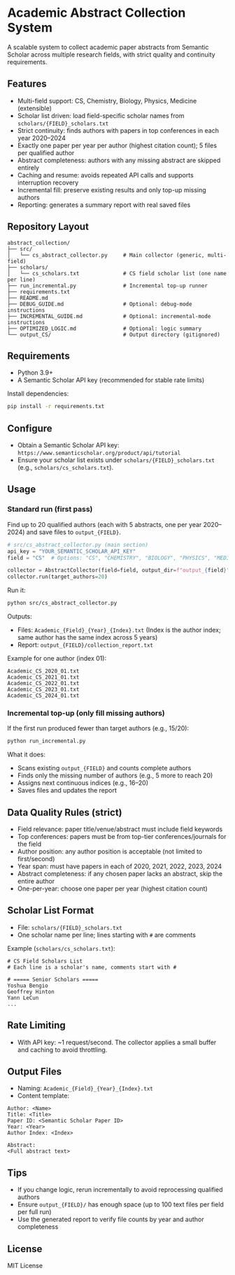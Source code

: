 # Academic Abstract Collection System

A scalable system to collect academic paper abstracts from Semantic Scholar across multiple research fields, with strict quality and continuity requirements.

## Features

- Multi-field support: CS, Chemistry, Biology, Physics, Medicine (extensible)
- Scholar list driven: load field-specific scholar names from `scholars/{FIELD}_scholars.txt`
- Strict continuity: finds authors with papers in top conferences in each year 2020–2024
- Exactly one paper per year per author (highest citation count); 5 files per qualified author
- Abstract completeness: authors with any missing abstract are skipped entirely
- Caching and resume: avoids repeated API calls and supports interruption recovery
- Incremental fill: preserve existing results and only top-up missing authors
- Reporting: generates a summary report with real saved files

## Repository Layout

```
abstract_collection/
├── src/
│   └── cs_abstract_collector.py     # Main collector (generic, multi-field)
├── scholars/
│   └── cs_scholars.txt              # CS field scholar list (one name per line)
├── run_incremental.py               # Incremental top-up runner
├── requirements.txt
├── README.md
├── DEBUG_GUIDE.md                   # Optional: debug-mode instructions
├── INCREMENTAL_GUIDE.md             # Optional: incremental-mode instructions
├── OPTIMIZED_LOGIC.md               # Optional: logic summary
└── output_CS/                       # Output directory (gitignored)
```

## Requirements

- Python 3.9+
- A Semantic Scholar API key (recommended for stable rate limits)

Install dependencies:

```bash
pip install -r requirements.txt
```

## Configure

- Obtain a Semantic Scholar API key: `https://www.semanticscholar.org/product/api/tutorial`
- Ensure your scholar list exists under `scholars/{FIELD}_scholars.txt` (e.g., `scholars/cs_scholars.txt`).

## Usage

### Standard run (first pass)

Find up to 20 qualified authors (each with 5 abstracts, one per year 2020–2024) and save files to `output_{FIELD}`.

```python
# src/cs_abstract_collector.py (main section)
api_key = "YOUR_SEMANTIC_SCHOLAR_API_KEY"
field = "CS"  # Options: "CS", "CHEMISTRY", "BIOLOGY", "PHYSICS", "MEDICINE"

collector = AbstractCollector(field=field, output_dir=f"output_{field}", api_key=api_key)
collector.run(target_authors=20)
```

Run it:

```bash
python src/cs_abstract_collector.py
```

Outputs:
- Files: `Academic_{Field}_{Year}_{Index}.txt` (Index is the author index; same author has the same index across 5 years)
- Report: `output_{FIELD}/collection_report.txt`

Example for one author (index 01):
```
Academic_CS_2020_01.txt
Academic_CS_2021_01.txt
Academic_CS_2022_01.txt
Academic_CS_2023_01.txt
Academic_CS_2024_01.txt
```

### Incremental top-up (only fill missing authors)

If the first run produced fewer than target authors (e.g., 15/20):

```bash
python run_incremental.py
```

What it does:
- Scans existing `output_{FIELD}` and counts complete authors
- Finds only the missing number of authors (e.g., 5 more to reach 20)
- Assigns next continuous indices (e.g., 16–20)
- Saves files and updates the report

## Data Quality Rules (strict)

- Field relevance: paper title/venue/abstract must include field keywords
- Top conferences: papers must be from top-tier conferences/journals for the field
- Author position: any author position is acceptable (not limited to first/second)
- Year span: must have papers in each of 2020, 2021, 2022, 2023, 2024
- Abstract completeness: if any chosen paper lacks an abstract, skip the entire author
- One-per-year: choose one paper per year (highest citation count)

## Scholar List Format

- File: `scholars/{FIELD}_scholars.txt`
- One scholar name per line; lines starting with `#` are comments

Example (`scholars/cs_scholars.txt`):
```
# CS Field Scholars List
# Each line is a scholar's name, comments start with #

# ===== Senior Scholars =====
Yoshua Bengio
Geoffrey Hinton
Yann LeCun
...
```

## Rate Limiting

- With API key: ~1 request/second. The collector applies a small buffer and caching to avoid throttling.

## Output Files

- Naming: `Academic_{Field}_{Year}_{Index}.txt`
- Content template:
```
Author: <Name>
Title: <Title>
Paper ID: <Semantic Scholar Paper ID>
Year: <Year>
Author Index: <Index>

Abstract:
<Full abstract text>
```

## Tips

- If you change logic, rerun incrementally to avoid reprocessing qualified authors
- Ensure `output_{FIELD}/` has enough space (up to 100 text files per field per full run)
- Use the generated report to verify file counts by year and author completeness

## License

MIT License